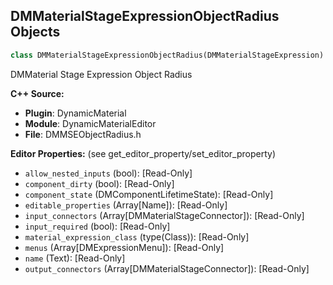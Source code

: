 ## DMMaterialStageExpressionObjectRadius Objects

```python
class DMMaterialStageExpressionObjectRadius(DMMaterialStageExpression)
```

DMMaterial Stage Expression Object Radius

**C++ Source:**

- **Plugin**: DynamicMaterial
- **Module**: DynamicMaterialEditor
- **File**: DMMSEObjectRadius.h

**Editor Properties:** (see get_editor_property/set_editor_property)

- ``allow_nested_inputs`` (bool):  [Read-Only]
- ``component_dirty`` (bool):  [Read-Only]
- ``component_state`` (DMComponentLifetimeState):  [Read-Only]
- ``editable_properties`` (Array[Name]):  [Read-Only]
- ``input_connectors`` (Array[DMMaterialStageConnector]):  [Read-Only]
- ``input_required`` (bool):  [Read-Only]
- ``material_expression_class`` (type(Class)):  [Read-Only]
- ``menus`` (Array[DMExpressionMenu]):  [Read-Only]
- ``name`` (Text):  [Read-Only]
- ``output_connectors`` (Array[DMMaterialStageConnector]):  [Read-Only]

<a id="unreal.DMMaterialStageExpressionOneMinus"></a>